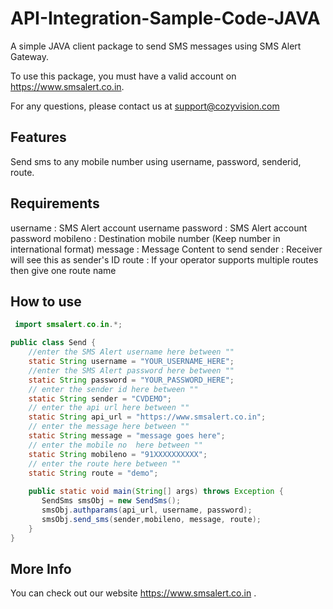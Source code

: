 # API-Integration-Sample-Code-JAVA
A simple JAVA client package to send SMS messages using SMS Alert Gateway.

To use this package, you must have a valid account on https://www.smsalert.co.in.

For any questions, please contact us at support@cozyvision.com

## Features
Send sms to any mobile number using username, password, senderid, route.

## Requirements
username : SMS Alert account username
password : SMS Alert account password
mobileno : Destination mobile number (Keep number in international format)
message : Message Content to send
sender : Receiver will see this as sender's ID
route : If your operator supports multiple routes then give one route name

## How to use
```java
 import smsalert.co.in.*;

public class Send {
	//enter the SMS Alert username here between "" 
	static String username = "YOUR_USERNAME_HERE";
	//enter the SMS Alert password here between ""
	static String password = "YOUR_PASSWORD_HERE";
	// enter the sender id here between ""
	static String sender = "CVDEMO";
	// enter the api url here between ""
	static String api_url = "https://www.smsalert.co.in";
	// enter the message here between ""
	static String message = "message goes here";
	// enter the mobile no  here between ""
	static String mobileno = "91XXXXXXXXXX";
	// enter the route here between ""
	static String route = "demo";
   
	public static void main(String[] args) throws Exception { 
	   SendSms smsObj = new SendSms();
	   smsObj.authparams(api_url, username, password);
	   smsObj.send_sms(sender,mobileno, message, route); 
	}
}
```  
## More Info
You can check out our website https://www.smsalert.co.in .
